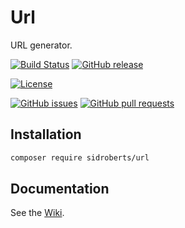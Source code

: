 # Url

URL generator.

[![Build Status](https://img.shields.io/travis/SidRoberts/url/2.0.x.svg?style=for-the-badge)](https://travis-ci.org/SidRoberts/url)
[![GitHub release](https://img.shields.io/github/release/SidRoberts/url.svg?style=for-the-badge)]()

[![License](https://img.shields.io/github/license/SidRoberts/url.svg?style=for-the-badge)]()

[![GitHub issues](https://img.shields.io/github/issues-raw/SidRoberts/url.svg?style=for-the-badge)](https://github.com/SidRoberts/url/issues)
[![GitHub pull requests](https://img.shields.io/github/issues-pr-raw/SidRoberts/url.svg?style=for-the-badge)](https://github.com/SidRoberts/url/pulls)



## Installation

```bash
composer require sidroberts/url
```



## Documentation

See the [Wiki](https://github.com/SidRoberts/url/wiki).
